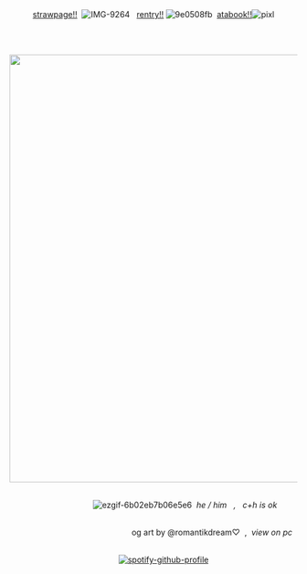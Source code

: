  ‎ ‎ ‎ ‎ ‎ ‎ ‎ ‎ ‎ ‎ ‎ ‎ ‎ ‎‎ ‎ ‎ ‎ ‎ ‎ ‎ ‎ ‎ ‎ ‎ ‎ ‎ ‎ ‎ ‎ ‎ ‎ ‎  ‎ <p align="center">
[strawpage!!](https://craigsoda.straw.page)‎  ‎ ![IMG-9264](https://pixels.crd.co/assets/images/gallery72/902eb213.gif?v=99d3974e) ‎ ‎ [rentry!!](https://rentry.co/soudam-yaoi) ![9e0508fb](https://pixels.crd.co/assets/images/gallery18/1adc55ca.gif?v=99d3974e)‎‎  ‎ [atabook!!](https://larrycroft.atabook.org/)![pixl](https://pixels.crd.co/assets/images/gallery84/51ca7930.gif?v=99d3974e)  


‎ ‎ ‎ ‎ ‎ ‎ ‎ ‎ ‎ ‎ ‎ ‎ ‎ ‎ ‎‎ ‎ ‎ ‎ ‎ ‎ ‎ ‎ ‎ ‎ ‎ ‎ ‎ ‎ ‎ ‎ ‎ ‎ ‎ ‎ ‎‎ ‎  ‎<p align="center">
 ‎   ‎                ‎ ‎              ‎ ‎   ‎ ‎    ‎ ‎   ‎ ‎   ‎ ‎   ‎ ‎  ‎ ‎   ‎ ‎   ‎ ‎   ‎   ‎ ‎ ‎   ‎ ‎  ‎ ‎             <img src="https://i.postimg.cc/NMM6SQMd/Senza-titolo-520-20250329224355.png" width="750">
‎ ‎ ‎ ‎ ‎ ‎ ‎ ‎ ‎ ‎ ‎ ‎ ‎ ‎ ‎‎ ‎ ‎ ‎ ‎ ‎ ‎ ‎ ‎ ‎ ‎ ‎ ‎ ‎ ‎ ‎ ‎ ‎ ‎  ‎ <p align="center">
 ‎ ‎ ‎ ‎ ‎ ‎ ‎ ‎ ‎ ‎   ‎ ‎ ‎ ‎ ‎ ‎ ‎ ‎ ‎ ‎ ‎ ‎ ‎  ‎ ‎ ‎ ‎ ‎ ‎ ‎ ‎ ‎ ‎  ‎ ‎ ‎‎ ‎ ‎![ezgif-6b02eb7b06e5e6](https://files.catbox.moe/d652zw.png) ‎ ‎ ‎  ‎ ‎‎ _he / him ‎ ‎ , ‎ ‎ c+h is ok_
 ‎ ‎ ‎ ‎ ‎ ‎ ‎ ‎ ‎ ‎ ‎ ‎ ‎ ‎‎ ‎ ‎ ‎ ‎ ‎ ‎ ‎ ‎ ‎ ‎ ‎ ‎ ‎ ‎ ‎ ‎ ‎ ‎  ‎ <p align="center">
 ‎ ‎ ‎ ‎ ‎ ‎ ‎ ‎ ‎ ‎  ‎ ‎ ‎ ‎ ‎ ‎ ‎ ‎ ‎  ‎ ‎ ‎ ‎ ‎ ‎ ‎ ‎ ‎ ‎  ‎ ‎ ‎‎  ‎ ‎ ‎ ‎ ‎ ‎ ‎ ‎ ‎ ‎  ‎ ‎ ‎‎ ‎  ‎ ‎ ‎ ‎ ‎ ‎ ‎ ‎ ‎ ‎ ‎ ‎ ‎ ‎ ‎ ‎ ‎ ‎  ‎ ‎ ‎ ‎ ‎  ‎ ‎ ‎‎  ‎ ‎ ‎‎‎ ‎ og art by @romantikdream♡‎ ‎ ,‎ ‎ _view on pc_ 
  ‎ ‎‎ ‎   ‎ ‎‎ ‎   ‎ ‎ ‎ ‎ ‎ ‎ ‎ ‎ ‎ ‎‎‎‎ ‎‎ ‎ ‎ ‎ ‎ ‎ ‎ ‎ ‎ ‎ ‎ ‎ ‎ ‎ ‎ ‎ ‎  ‎ ‎
‎ ‎ 
 ‎ ‎ ‎ ‎ ‎ ‎ ‎ ‎ ‎ ‎ ‎ ‎ ‎ ‎‎ ‎ ‎ ‎ ‎ ‎ ‎ ‎ ‎ ‎ ‎ ‎ ‎ ‎ ‎ ‎ ‎ ‎ ‎  ‎ <p align="center">
 ‎ ‎ ‎ ‎ ‎ ‎ ‎ ‎ ‎ ‎  ‎ ‎[![spotify-github-profile](https://spotify-github-profile.kittinanx.com/api/view?uid=31t5fflrq6vtb6ln5hhrmxyp77ym&cover_image=true&theme=novatorem&show_offline=true&background_color=ffffff&interchange=false&bar_color=8ca28b&bar_color_cover=true)](https://github.com/kittinan/spotify-github-profile)  ‎ ‎ 

  



